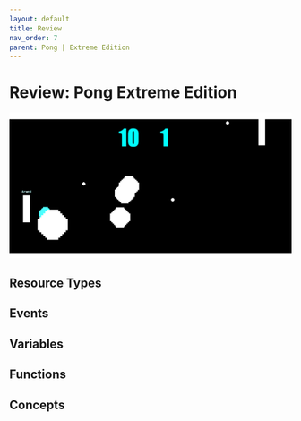 ```yaml
---
layout: default
title: Review
nav_order: 7
parent: Pong | Extreme Edition
---
```


# Review: Pong Extreme Edition

![](../../assets/images/extreme_pong.gif)

## Resource Types
## Events
## Variables
## Functions
## Concepts
